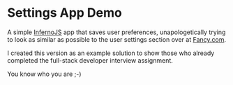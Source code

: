 # Settings App Demo

A simple [InfernoJS](https://github.com/infernojs/inferno) app that saves user preferences, unapologetically trying to look as similar as possible to the user settings section over at [Fancy.com](https://fancy.com/).

I created this version as an example solution to show those who already completed the full-stack developer interview assignment.

You know who you are ;-)

